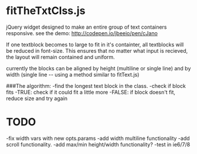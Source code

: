 fitTheTxtClss.js
=============

jQuery widget designed to make an entire group of text containers responsive.
see the demo: http://codepen.io/jbeeio/pen/cJano

If one textblock becomes to large to fit in it's containter, all textblocks will be reduced in font-size.
This ensures that no matter what input is recieved, the layout will remain contained and uniform.


currently the blocks can be aligned by height (multiline or single line)
and by width (single line -- using a method similar to fitText.js)

###The algorithm: 
-find the longest text block in the class.
-check if block fits
	-TRUE: check if it could fit a little more
	-FALSE: if block doesn't fit, reduce size and try again

TODO
=====
-fix width vars with new opts.params
-add width multiline functionality
-add scroll functionality.
-add max/min height/width functionality?
-test in ie6/7/8

